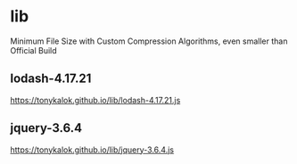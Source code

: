 # lib
 Minimum File Size with Custom Compression Algorithms, even smaller than Official Build

## lodash-4.17.21
https://tonykalok.github.io/lib/lodash-4.17.21.js

## jquery-3.6.4
https://tonykalok.github.io/lib/jquery-3.6.4.js
